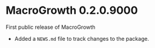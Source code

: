 # MacroGrowth 0.2.0.9000

First public release of MacroGrowth

* Added a `NEWS.md` file to track changes to the package.



